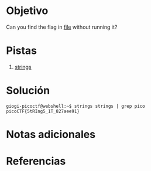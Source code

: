 # Objetivo
Can you find the flag in [file](https://jupiter.challenges.picoctf.org/static/5bd86036f013ac3b9c958499adf3e2e2/strings) without running it?
# Pistas
1. [strings](https://linux.die.net/man/1/strings)
# Solución
```
giogi-picoctf@webshell:~$ strings strings | grep pico
picoCTF{5tRIng5_1T_827aee91}
```
# Notas adicionales
# Referencias
